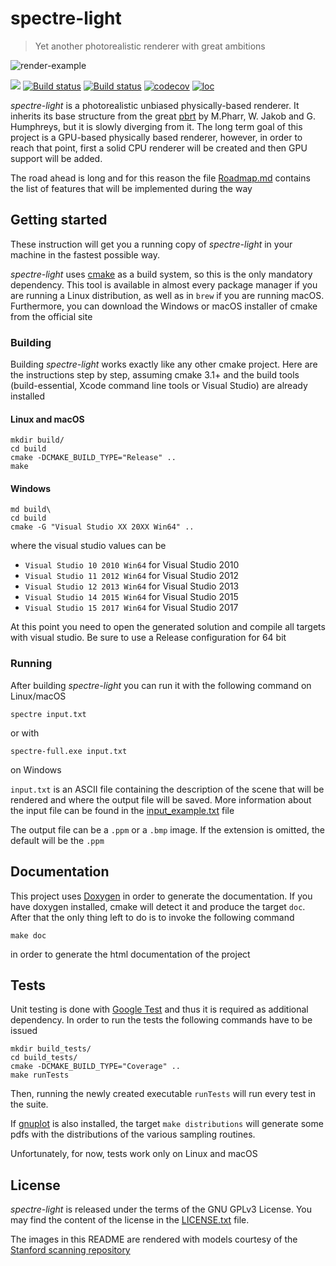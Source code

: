 # spectre-light
>Yet another photorealistic renderer with great ambitions

![render-example](https://github.com/davidepi/spectre-light/blob/master/docs/readme_image.jpg)

[![](https://img.shields.io/github/release/davidepi/spectre-light.svg)](https://github.com/davidepi/spectre-light/releases)
[![Build status](https://travis-ci.org/davidepi/spectre-light.svg?branch=master)](https://travis-ci.org/davidepi/spectre-light)
[![Build status](https://ci.appveyor.com/api/projects/status/d4bx9kjo42nnpfy5/branch/master?svg=true)](https://ci.appveyor.com/project/darkstar13/spectre-light/branch/master)
[![codecov](https://codecov.io/gh/davidepi/spectre-light/branch/master/graph/badge.svg)](https://codecov.io/gh/davidepi/spectre-light)
[![loc](https://tokei.rs/b1/github/davidepi/spectre-light)](https://github.com/davidepi/spectre-light)

*spectre-light* is a photorealistic unbiased physically-based renderer. It inherits its base
structure from the great [pbrt](http://pbrt.org "pbrt homepage") by M.Pharr, W. Jakob and G.
Humphreys, but it is slowly diverging from it. The long term goal of this project is a
GPU-based physically based renderer, however, in order to reach that point, first a solid CPU
renderer will be created and then GPU support will be added.

The road ahead is long and for this reason the file [Roadmap.md](./Roadmap.md) contains the
list of features that will be implemented during the way

## Getting started

These instruction will get you a running copy of *spectre-light* in your machine in the fastest
possible way.

*spectre-light* uses [cmake](https://cmake.org "cmake homepage") as a build system, so this
is the only mandatory dependency. This tool is available in almost every package manager
if you are running a Linux distribution, as well as in `brew` if you are running macOS.
Furthermore, you can download the Windows or macOS installer of cmake from the official
site

### Building

Building *spectre-light* works exactly like any other cmake project.
Here are the instructions step by step, assuming cmake 3.1+ and the build tools (build-essential, Xcode command line tools or Visual Studio) are already installed

#### Linux and macOS
```
mkdir build/
cd build
cmake -DCMAKE_BUILD_TYPE="Release" ..
make
```

#### Windows
```
md build\
cd build
cmake -G "Visual Studio XX 20XX Win64" ..
```
where the visual studio values can be
- `Visual Studio 10 2010 Win64` for Visual Studio 2010
- `Visual Studio 11 2012 Win64` for Visual Studio 2012
- `Visual Studio 12 2013 Win64` for Visual Studio 2013
- `Visual Studio 14 2015 Win64` for Visual Studio 2015
- `Visual Studio 15 2017 Win64` for Visual Studio 2017

At this point you need to open the generated solution and compile all targets with visual
studio. Be sure to use a Release configuration for 64 bit

### Running

After building *spectre-light* you can run it with the following command on Linux/macOS
```
spectre input.txt
```
or with
```
spectre-full.exe input.txt
```
on Windows

`input.txt` is an ASCII file containing the description of the scene that will be
rendered and where the output file will be saved. More information about the input file can be
found in the [input_example.txt](./input_example.txt) file

The output file can be a `.ppm` or a `.bmp` image. If the extension is omitted, the default will
be the `.ppm`

 ## Documentation

 This project uses [Doxygen](http://doxygen.org) in order to generate the documentation.
 If you have doxygen installed, cmake will detect it and produce the target `doc`. After
 that the only thing left to do is to invoke the following command
 ```
 make doc
 ```
 in order to generate the html documentation of the project

 ## Tests

 Unit testing is done with [Google Test](https://github.com/google/googletest) and
 thus it is required as additional dependency. In order to run the tests the following
 commands have to be issued
 ```
 mkdir build_tests/
 cd build_tests/
 cmake -DCMAKE_BUILD_TYPE="Coverage" ..
 make runTests
 ```

 Then, running the newly created executable `runTests` will run every test
 in the suite.

 If [gnuplot](http://www.gnuplot.info/) is also installed, the target `make distributions`
 will generate some pdfs with the distributions of the various sampling routines.


 Unfortunately, for now, tests work only on Linux and macOS
 ## License
 
 *spectre-light* is released under the terms of the GNU GPLv3 License. You may find the
 content of the license in the [LICENSE.txt](./LICENSE.txt) file.
 
 The images in this README are rendered with models courtesy of the [Stanford scanning
 repository](http://graphics.stanford.edu/data/3Dscanrep/)
